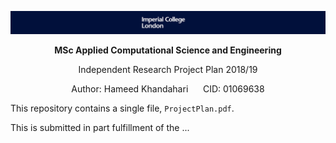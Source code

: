 ![Imperial Logo](Images/logowide.png)

<p align="center">
  <b> MSc Applied Computational Science and Engineering </b>   
</p>

<p align="center">
  Independent Research Project Plan 2018/19
</p>

<p align="center">
Author: Hameed Khandahari &nbsp&nbsp&nbsp&nbsp CID: 01069638
</p>

This repository contains a single file,  `ProjectPlan.pdf`.   

This is submitted in part fulfillment of the ...

